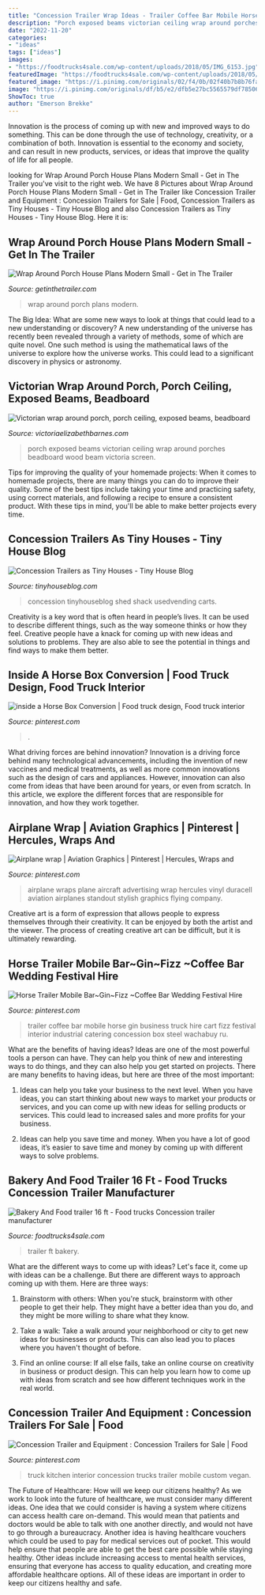 ```yaml
---
title: "Concession Trailer Wrap Ideas - Trailer Coffee Bar Mobile Horse Gin Business Truck Hire Cart Fizz Festival Interior Industrial Catering Concession Box Steel Wachabuy Ru"
description: "Porch exposed beams victorian ceiling wrap around porches beadboard wood beam victoria screen"
date: "2022-11-20"
categories:
- "ideas"
tags: ["ideas"]
images:
- "https://foodtrucks4sale.com/wp-content/uploads/2018/05/IMG_6153.jpg"
featuredImage: "https://foodtrucks4sale.com/wp-content/uploads/2018/05/IMG_6153.jpg"
featured_image: "https://i.pinimg.com/originals/02/f4/0b/02f40b7b8b76fa6293a664aa11dafb79.jpg"
image: "https://i.pinimg.com/originals/df/b5/e2/dfb5e27bc5565579df7850683c538d82.jpg"
ShowToc: true
author: "Emerson Brekke"
---
```



Innovation is the process of coming up with new and improved ways to do something. This can be done through the use of technology, creativity, or a combination of both. Innovation is essential to the economy and society, and can result in new products, services, or ideas that improve the quality of life for all people.

	

		
looking for Wrap Around Porch House Plans Modern Small - Get in The Trailer you've visit to the right web. We have 8 Pictures about Wrap Around Porch House Plans Modern Small - Get in The Trailer like Concession Trailer and Equipment : Concession Trailers for Sale | Food, Concession Trailers as Tiny Houses - Tiny House Blog and also Concession Trailers as Tiny Houses - Tiny House Blog. Here it is:
		
    
## Wrap Around Porch House Plans Modern Small - Get In The Trailer

<img loading=lazy src="https://cdn.getinthetrailer.com/wp-content/uploads/wrap-around-porch-house-plans-modern-small_708081.jpg" onerror="this.onerror=null;this.src='https://tse2.mm.bing.net/th?id=OIP.Gf-jx6i80epCfpjwtBf08QHaFj&amp;pid=15.1';" alt="Wrap Around Porch House Plans Modern Small - Get in The Trailer">

_Source: getinthetrailer.com_

>wrap around porch plans modern. 

	

The Big Idea: What are some new ways to look at things that could lead to a new understanding or discovery?
A new understanding of the universe has recently been revealed through a variety of methods, some of which are quite novel. One such method is using the mathematical laws of the universe to explore how the universe works. This could lead to a significant discovery in physics or astronomy.

    
## Victorian Wrap Around Porch, Porch Ceiling, Exposed Beams, Beadboard

<img loading=lazy src="http://victoriaelizabethbarnes.com/wp-content/uploads/2012/05/img_25262-767x1024.jpg" onerror="this.onerror=null;this.src='https://tse3.mm.bing.net/th?id=OIP.AgkwD_urDHCmGcRe5_dIVQHaJ4&amp;pid=15.1';" alt="Victorian wrap around porch, porch ceiling, exposed beams, beadboard">

_Source: victoriaelizabethbarnes.com_

>porch exposed beams victorian ceiling wrap around porches beadboard wood beam victoria screen. 

	

Tips for improving the quality of your homemade projects:
When it comes to homemade projects, there are many things you can do to improve their quality. Some of the best tips include taking your time and practicing safety, using correct materials, and following a recipe to ensure a consistent product. With these tips in mind, you'll be able to make better projects every time.

    
## Concession Trailers As Tiny Houses - Tiny House Blog

<img loading=lazy src="https://tinyhouseblog.com/wp-content/uploads/2012/12/concession-ebay1.jpg" onerror="this.onerror=null;this.src='https://tse3.mm.bing.net/th?id=OIP.DmfYEYxXgX9P-1qhZxOtLQHaFj&amp;pid=15.1';" alt="Concession Trailers as Tiny Houses - Tiny House Blog">

_Source: tinyhouseblog.com_

>concession tinyhouseblog shed shack usedvending carts. 

	

Creativity is a key word that is often heard in people’s lives. It can be used to describe different things, such as the way someone thinks or how they feel. Creative people have a knack for coming up with new ideas and solutions to problems. They are also able to see the potential in things and find ways to make them better.

    
## Inside A Horse Box Conversion | Food Truck Design, Food Truck Interior

<img loading=lazy src="https://i.pinimg.com/originals/02/f4/0b/02f40b7b8b76fa6293a664aa11dafb79.jpg" onerror="this.onerror=null;this.src='https://tse1.mm.bing.net/th?id=OIP.F0u9Ab0RJJwY6NI-NHe6lAHaFj&amp;pid=15.1';" alt="inside a Horse Box Conversion | Food truck design, Food truck interior">

_Source: pinterest.com_

>. 

	

What driving forces are behind innovation?
Innovation is a driving force behind many technological advancements, including the invention of new vaccines and medical treatments, as well as more common innovations such as the design of cars and appliances. However, innovation can also come from ideas that have been around for years, or even from scratch. In this article, we explore the different forces that are responsible for innovation, and how they work together.

    
## Airplane Wrap | Aviation Graphics | Pinterest | Hercules, Wraps And

<img loading=lazy src="https://s-media-cache-ak0.pinimg.com/736x/e5/2e/b1/e52eb14d430af211b7b41e3c35896bdb.jpg" onerror="this.onerror=null;this.src='https://tse2.mm.bing.net/th?id=OIP.2QjW5eTVVdVeVuGRnMpUIwHaFD&amp;pid=15.1';" alt="Airplane wrap | Aviation Graphics | Pinterest | Hercules, Wraps and">

_Source: pinterest.com_

>airplane wraps plane aircraft advertising wrap hercules vinyl duracell aviation airplanes standout stylish graphics flying company. 

	

Creative art is a form of expression that allows people to express themselves through their creativity. It can be enjoyed by both the artist and the viewer. The process of creating creative art can be difficult, but it is ultimately rewarding.

    
## Horse Trailer Mobile Bar~Gin~Fizz ~Coffee Bar Wedding Festival Hire

<img loading=lazy src="https://i.pinimg.com/originals/df/b5/e2/dfb5e27bc5565579df7850683c538d82.jpg" onerror="this.onerror=null;this.src='https://tse3.mm.bing.net/th?id=OIP.odh_alTOEAqxtZjLPL3CCAHaJ4&amp;pid=15.1';" alt="Horse Trailer Mobile Bar~Gin~Fizz ~Coffee Bar Wedding Festival Hire">

_Source: pinterest.com_

>trailer coffee bar mobile horse gin business truck hire cart fizz festival interior industrial catering concession box steel wachabuy ru. 

	

What are the benefits of having ideas?
Ideas are one of the most powerful tools a person can have. They can help you think of new and interesting ways to do things, and they can also help you get started on projects. There are many benefits to having ideas, but here are three of the most important: 
1. Ideas can help you take your business to the next level. When you have ideas, you can start thinking about new ways to market your products or services, and you can come up with new ideas for selling products or services. This could lead to increased sales and more profits for your business. 

2. Ideas can help you save time and money. When you have a lot of good ideas, it’s easier to save time and money by coming up with different ways to solve problems.

    
## Bakery And Food Trailer 16 Ft - Food Trucks Concession Trailer Manufacturer

<img loading=lazy src="https://foodtrucks4sale.com/wp-content/uploads/2018/05/IMG_6153.jpg" onerror="this.onerror=null;this.src='https://tse3.mm.bing.net/th?id=OIP.xk3sQ6fGRRG4kq0uE8LdLwHaFj&amp;pid=15.1';" alt="Bakery And Food trailer 16 ft - Food trucks Concession trailer manufacturer">

_Source: foodtrucks4sale.com_

>trailer ft bakery. 

	

What are the different ways to come up with ideas?
Let's face it, come up with ideas can be a challenge. But there are different ways to approach coming up with them. Here are three ways: 
1. Brainstorm with others: When you're stuck, brainstorm with other people to get their help. They might have a better idea than you do, and they might be more willing to share what they know.

2. Take a walk: Take a walk around your neighborhood or city to get new ideas for businesses or products. This can also lead you to places where you haven't thought of before.

3. Find an online course: If all else fails, take an online course on creativity in business or product design. This can help you learn how to come up with ideas from scratch and see how different techniques work in the real world.

    
## Concession Trailer And Equipment : Concession Trailers For Sale | Food

<img loading=lazy src="https://i.pinimg.com/originals/83/cf/84/83cf843c243237db5ea07a0370365c62.jpg" onerror="this.onerror=null;this.src='https://tse1.mm.bing.net/th?id=OIP.x4XbvkERvyL7ch0mXPnidgHaNK&amp;pid=15.1';" alt="Concession Trailer and Equipment : Concession Trailers for Sale | Food">

_Source: pinterest.com_

>truck kitchen interior concession trucks trailer mobile custom vegan. 

	

The Future of Healthcare: How will we keep our citizens healthy?
As we work to look into the future of healthcare, we must consider many different ideas. One idea that we could consider is having a system where citizens can access health care on-demand. This would mean that patients and doctors would be able to talk with one another directly, and would not have to go through a bureaucracy. Another idea is having healthcare vouchers which could be used to pay for medical services out of pocket. This would help ensure that people are able to get the best care possible while staying healthy. Other ideas include increasing access to mental health services, ensuring that everyone has access to quality education, and creating more affordable healthcare options. All of these ideas are important in order to keep our citizens healthy and safe.

